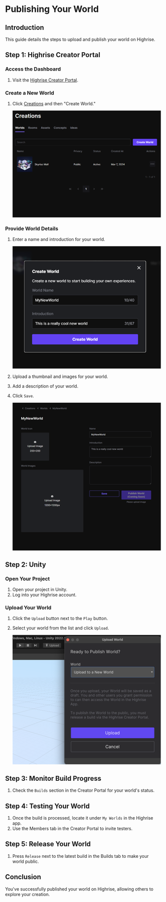 # Publishing Your World

## Introduction

This guide details the steps to upload and publish your world on Highrise.

## Step 1: Highrise Creator Portal

### Access the Dashboard

1. Visit the [Highrise Creator Portal](https://create.highrise.game/dashboard).

### Create a New World

1. Click [Creations](https://create.highrise.game/dashboard/creations) and then "Create World."

   ![Create World](/assets/learn/guides/studio/create-world.png)

### Provide World Details

1. Enter a name and introduction for your world.

   ![Name World](/assets/learn/guides/studio/name-world.png)

2. Upload a thumbnail and images for your world.
3. Add a description of your world.
4. Click `Save`.

   ![Save World](/assets/learn/guides/studio/save-world.png)

## Step 2: Unity

### Open Your Project

1. Open your project in Unity.
2. Log into your Highrise account.

### Upload Your World

1. Click the `Upload` button next to the `Play` button.
2. Select your world from the list and click `Upload`.

   ![Upload World](/assets/learn/guides/studio/creating-your-first-world/upload-world.png)

## Step 3: Monitor Build Progress

1. Check the `Builds` section in the Creator Portal for your world's status.

## Step 4: Testing Your World

1. Once the build is processed, locate it under `My Worlds` in the Highrise app.
2. Use the Members tab in the Creator Portal to invite testers.

## Step 5: Release Your World

1. Press `Release` next to the latest build in the Builds tab to make your world public.

## Conclusion

You've successfully published your world on Highrise, allowing others to explore your creation.
